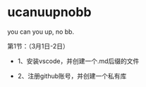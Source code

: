 # ucanuupnobb
you can you up, no bb.


第1节：（3月1日-2日）

- 1、安装vscode，并创建一个.md后缀的文件

- 2、注册github账号，并创建一个私有库

